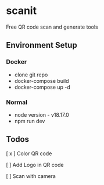 # scanit
Free QR code scan and generate tools  

## Environment Setup
### Docker
* clone git repo
* docker-compose build
* docker-compose up -d
### Normal
* node version - v18.17.0
* npm run dev
## Todos
[ x ] Color QR code

[ ] Add Logo in QR code

[ ] Scan with camera
